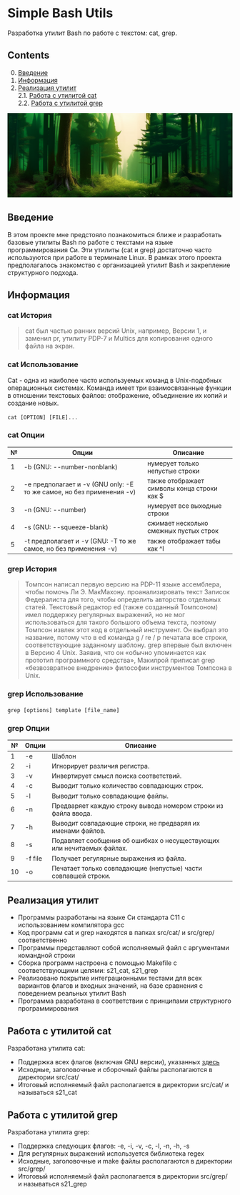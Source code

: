 # Simple Bash Utils

Разработка утилит Bash по работе с текстом: cat, grep.

## Contents

0. [Введение](#введение)
1. [Информация](#информация)
2. [Реализация утилит](#реализация-утилит) \
    2.1. [Работа с утилитой cat](#работа-с-утилитой-cat) \
    2.2. [Работа с утилитой grep](#работа-с-утилитой-grep)

![simple_bash](misc/images/Bash.png)

## Введение

В этом проекте мне предстояло познакомиться ближе и разработать базовые утилиты Bash по работе с текстами на языке программирования Си. Эти утилиты (cat и grep) достаточно часто используются при работе в терминале Linux. В рамках этого проекта предполагалось знакомство с организацией утилит Bash и закрепление структурного подхода.  

## Информация

### cat История

> cat был частью ранних версий Unix, например, Версии 1, и заменил pr, утилиту PDP-7 и Multics для копирования одного файла на экран.

### cat Использование

Cat - одна из наиболее часто используемых команд в Unix-подобных операционных системах. Команда имеет три взаимосвязанные функции в отношении текстовых файлов: отображение, объединение их копий и создание новых.

`cat [OPTION] [FILE]...`

### cat Опции

| № | Опции | Описание |
| ------ | ------ | ------ |
| 1 | -b (GNU: --number-nonblank) | нумерует только непустые строки |
| 2 | -e предполагает и -v (GNU only: -E то же самое, но без применения -v) | также отображает символы конца строки как $  |
| 3 | -n (GNU: --number) | нумерует все выходные строки |
| 4 | -s (GNU: --squeeze-blank) | сжимает несколько смежных пустых строк |
| 5 | -t предполагает и -v (GNU: -T то же самое, но без применения -v) | также отображает табы как ^I |

### grep История

> Томпсон написал первую версию на PDP-11 языке ассемблера, чтобы помочь Ли Э. МакМахону. проанализировать текст Записок Федералиста для того, чтобы определить авторство отдельных статей. Текстовый редактор ed (также созданный Томпсоном) имел поддержку регулярных выражений, но не мог использоваться для такого большого объема текста, поэтому Томпсон извлек этот код в отдельный инструмент. Он выбрал это название, потому что в ed команда g / re / p печатала все строки, соответствующие заданному шаблону. 
grep впервые был включен в Версию 4 Unix. Заявив, что он «обычно упоминается как прототип программного средства», Макилрой приписал grep «безвозвратное внедрение» философии инструментов Томпсона в Unix.

### grep Использование

`grep [options] template [file_name]`

### grep Опции

| № | Опции | Описание |
| ------ | ------ | ------ |
| 1 | -e | Шаблон |
| 2 | -i | Игнорирует различия регистра.  |
| 3 | -v | Инвертирует смысл поиска соответствий. |
| 4 | -c | Выводит только количество совпадающих строк. |
| 5 | -l | Выводит только совпадающие файлы.  |
| 6 | -n | Предваряет каждую строку вывода номером строки из файла ввода. |
| 7 | -h | Выводит совпадающие строки, не предваряя их именами файлов. |
| 8 | -s | Подавляет сообщения об ошибках о несуществующих или нечитаемых файлах. |
| 9 | -f file | Получает регулярные выражения из файла. |
| 10 | -o | Печатает только совпадающие (непустые) части совпавшей строки. |


## Реализация утилит

- Программы разработаны на языке Си стандарта C11 с использованием компилятора gcc 
- Код программ cat и grep находятся в папках src/cat/ и src/grep/ соответственно  
- Программы представляют собой исполняемый файл с аргументами командной строки
- Сборка программ настроена с помощью Makefile с соответствующими целями: s21_cat, s21_grep   
- Реализовано покрытие интеграционными тестами для всех вариантов флагов и входных значений, на базе сравнения с поведением реальных утилит Bash
- Программа разработана в соответствии с принципами структурного программирования

## Работа с утилитой cat

Разработана утилита cat:
- Поддержка всех флагов (включая GNU версии), указанных [здесь](#cat-опции)
- Исходные, заголовочные и сборочный файлы располагаются в директории src/cat/
- Итоговый исполняемый файл располагается в директории src/cat/ и называться s21_cat

## Работа с утилитой grep

Разработана утилита grep:
- Поддержка следующих флагов: -e, -i, -v, -c, -l, -n, -h, -s
- Для регулярных выражений используется библиотека regex  
- Исходные, заголовочные и make файлы располагаются в директории src/grep/
- Итоговый исполняемый файл располагается в директории src/grep/ и называться s21_grep

